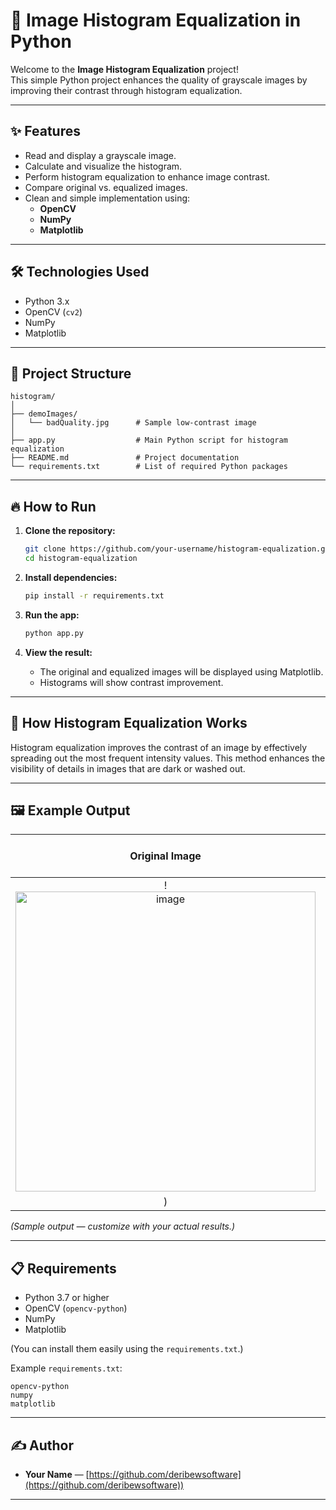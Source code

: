 
# 📸 Image Histogram Equalization in Python

Welcome to the **Image Histogram Equalization** project!  
This simple Python project enhances the quality of grayscale images by improving their contrast through histogram equalization.

---

## ✨ Features
- Read and display a grayscale image.
- Calculate and visualize the histogram.
- Perform histogram equalization to enhance image contrast.
- Compare original vs. equalized images.
- Clean and simple implementation using:
  - **OpenCV**
  - **NumPy**
  - **Matplotlib**

---

## 🛠️ Technologies Used
- Python 3.x
- OpenCV (`cv2`)
- NumPy
- Matplotlib

---

## 📂 Project Structure
```
histogram/
│
├── demoImages/
│   └── badQuality.jpg      # Sample low-contrast image
│
├── app.py                  # Main Python script for histogram equalization
├── README.md               # Project documentation
└── requirements.txt        # List of required Python packages
```

---

## 🔥 How to Run

1. **Clone the repository:**
   ```bash
   git clone https://github.com/your-username/histogram-equalization.git
   cd histogram-equalization
   ```

2. **Install dependencies:**
   ```bash
   pip install -r requirements.txt
   ```

3. **Run the app:**
   ```bash
   python app.py
   ```

4. **View the result:**
   - The original and equalized images will be displayed using Matplotlib.
   - Histograms will show contrast improvement.

---

## 🧠 How Histogram Equalization Works

Histogram equalization improves the contrast of an image by effectively spreading out the most frequent intensity values. This method enhances the visibility of details in images that are dark or washed out.

---

## 🖼️ Example Output

| Original Image | After Histogram Equalization |
| :------------: | :---------------------------: |
| !<img width="480" alt="image" src="https://github.com/user-attachments/assets/4cf27f0f-ae06-440e-8d12-384300a12808" />
)  |

*(Sample output — customize with your actual results.)*

---

## 📋 Requirements

- Python 3.7 or higher
- OpenCV (`opencv-python`)
- NumPy
- Matplotlib

(You can install them easily using the `requirements.txt`.)

Example `requirements.txt`:
```
opencv-python
numpy
matplotlib
```

---

## ✍️ Author
- **Your Name** — [https://github.com/deribewsoftware](https://github.com/deribewsoftware))

---


